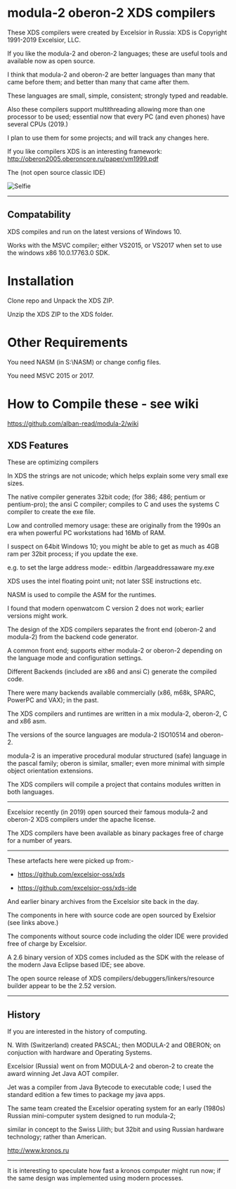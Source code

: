 # modula-2 oberon-2 XDS compilers

These XDS compilers were created by Excelsior in Russia: XDS is Copyright 1991-2019 Excelsior, LLC.

If you like the modula-2 and oberon-2 languages; these are useful tools and available now as open source.

I think that modula-2 and oberon-2 are better languages than many that came before them; and better than many that came after them.

These languages are small, simple, consistent; strongly typed and readable.

Also these compilers support multithreading allowing more than one processor to be used; essential now that every PC (and even phones) have several CPUs (2019.)

I plan to use them for some projects; and will track any changes here.

If you like compilers XDS is an interesting framework: http://oberon2005.oberoncore.ru/paper/vm1999.pdf


The (not open source classic IDE)

![Selfie](assets/xds.png)


----
## Compatability

XDS compiles and run on the latest versions of Windows 10.

Works with the MSVC compiler; either VS2015, or VS2017 when set to use the windows x86 10.0.17763.0 SDK.

# Installation 

Clone repo and Unpack the XDS ZIP.

Unzip the XDS ZIP to the XDS folder.

# Other Requirements

You need NASM (in S:\NASM) or change config files.

You need MSVC 2015 or 2017. 


# How to Compile these - see wiki 

https://github.com/alban-read/modula-2/wiki

## XDS Features

These are optimizing compilers

In XDS the strings are not unicode; which helps explain some very small exe sizes.

The native compiler generates 32bit code; (for 386; 486; pentium or pentium-pro); the ansi C compiler; compiles to C and uses the systems C compiler to create the exe file.

Low and controlled memory usage: these are originally from the 1990s an era when powerful PC workstations had 16Mb of RAM. 

I suspect on 64bit Windows 10; you might be able to get as much as 4GB ram per 32bit process; if you update the exe.

e.g. to set the large address mode:- editbin /largeaddressaware my.exe 


XDS uses the intel floating point unit; not later SSE instructions etc.

NASM is used to compile the ASM for the runtimes.

I found that modern openwatcom C version 2 does not work; earlier versions might work.

The design of the XDS compilers separates the front end (oberon-2 and modula-2) from the backend code generator.

A common front end; supports either modula-2 or oberon-2 depending on the language mode and configuration settings.

Different Backends (included are x86 and ansi C) generate the compiled code.

There were many backends available commercially (x86, m68k, SPARC, PowerPC and VAX); in the past.

The XDS compilers and runtimes are written in a mix modula-2, oberon-2, C and x86 asm.

The versions of the source languages are modula-2 ISO10514 and oberon-2.

modula-2 is an imperative procedural modular structured (safe) language in the pascal family; oberon is similar, smaller; even more minimal with simple object orientation extensions.

The XDS compilers will compile a project that contains modules written in both languages.


----

Excelsior recently (in 2019) open sourced their famous modula-2 and oberon-2 XDS compilers under the apache license.

The XDS compilers have been available as binary packages free of charge for a number of years.


----

These artefacts here were picked up from:- 

* https://github.com/excelsior-oss/xds

* https://github.com/excelsior-oss/xds-ide

And earlier binary archives from the Excelsior site back in the day.

The components in here with source code are open sourced by Exelsior (see links above.)

The components without source code including the older IDE were provided free of charge by Excelsior.
 
A 2.6 binary version of XDS comes included as the SDK with the release of the modern Java Eclipse based IDE; see above.

The open source release of XDS compilers/debuggers/linkers/resource builder appear to be the 2.52 version.



-------

## History

If you are interested in the history of computing.

N. With (Switzerland) created PASCAL; then MODULA-2 and OBERON; on conjuction with hardware and Operating Systems.

Excelsior (Russia) went on from MODULA-2 and oberon-2 to create the award winning Jet Java AOT compiler.

Jet was a compiler from Java Bytecode to executable code; I used the standard edition a few times to package my java apps.

The same team created the Excelsior operating system for an early (1980s) Russian mini-computer system designed to run modula-2; 

similar in concept to the Swiss Lilith; but 32bit and using Russian hardware technology; rather than American.

http://www.kronos.ru



---

It is interesting to speculate how fast a kronos computer might run now; if the same design was implemented using modern processes.


